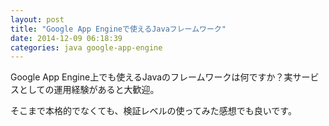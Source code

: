 ```yaml
---
layout: post
title: "Google App Engineで使えるJavaフレームワーク"
date: 2014-12-09 06:18:39
categories: java google-app-engine
---
```

<p>Google App Engine上でも使えるJavaのフレームワークは何ですか？実サービスとしての運用経験があると大歓迎。</p>

<p>そこまで本格的でなくても、検証レベルの使ってみた感想でも良いです。</p>
